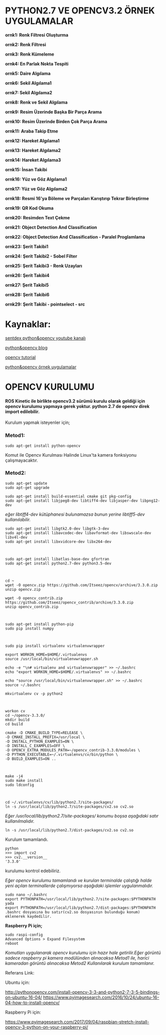 # PYTHON2.7 VE OPENCV3.2 ÖRNEK UYGULAMALAR


**ornk1: Renk Filtresi Oluşturma**

**ornk2: Renk Filtresi**

**ornk3: Renk Kümeleme**

**ornk4: En Parlak Nokta Tespiti**

**ornk5: Daire Algılama**

**ornk6: Sekil Algılama1**

**ornk7: Sekil Algılama2**

**ornk8: Renk ve Sekil Algılama**

**ornk9: Resim Üzerinde Başka Bir Parça Arama**

**ornk10: Resim Üzerinde Birden Çok Parça Arama**

**ornk11: Araba Takip Etme**

**ornk12: Hareket Algılama1**

**ornk13: Hareket Algılama2**

**ornk14: Hareket Algılama3**

**ornk15: İnsan Takibi**

**ornk16: Yüz ve Göz Algılama1**

**ornk17: Yüz ve Göz Algılama2**

**ornk18: Resmi 16'ya Böleme ve Parçaları Karıştırıp Tekrar Birleştirme**

**ornk19: QR Kod Okuma**

**ornk20: Resimden Text Çekme**

**ornk21: Object Detection And Classification**

**ornk22: Object Detection And Classification - Paralel Proglamlama**

**ornk23: Şerit Takibi1**

**ornk24: Şerit Takibi2 - Sobel Filter**

**ornk25: Şerit Takibi3 - Renk Uzayları**

**ornk26: Şerit Takibi4**

**ornk27: Şerit Takibi5**

**ornk28: Şerit Takibi6**

**ornk29: Şerit Takibi - pointselect - src**

# Kaynaklar:

[sentdex python&opencv youtube kanalı](https://www.youtube.com/watch?v=Z78zbnLlPUA&list=PLQVvvaa0QuDdttJXlLtAJxJetJcqmqlQq)

[python&opencv blog](http://mavienginberk.blogspot.com.tr/search/label/opencv%20python)

[opencv tutorial](https://docs.opencv.org/trunk/d6/d00/tutorial_py_root.html)

[python&opencv örnek uygulamalar](https://www.pyimagesearch.com/)


# OPENCV KURULUMU

#### ROS Kinetic ile birlikte opencv3.2 sürümü kurulu olarak geldiği için opencv kurulumu yapmaya gerek yoktur. python 2.7 de opencv direk import edilebilir.

Kurulum yapmak isteyenler için;

### Metod1:
	sudo apt-get install python-opencv
Komut ile Opencv Kurulması Halinde Linux'ta kamera fonksiyonu çalışmayacaktır.

### Metod2:
	sudo apt-get update
	sudo apt-get upgrade

	sudo apt-get install build-essential cmake git pkg-config
	sudo apt-get install libjpeg8-dev libtiff4-dev libjasper-dev libpng12-dev	

*eğer libtiff4-dev kütüphanesi bulunamazsa bunun yerine libtiff5-dev kullanılabilir.*

	sudo apt-get install libgtk2.0-dev libgtk-3-dev
	sudo apt-get install libavcodec-dev libavformat-dev libswscale-dev libv4l-dev
	sudo apt-get install libxvidcore-dev libx264-dev



	sudo apt-get install libatlas-base-dev gfortran
	sudo apt-get install python2.7-dev python3.5-dev



	cd ~
	wget -O opencv.zip https://github.com/Itseez/opencv/archive/3.3.0.zip
	unzip opencv.zip
	
	wget -O opencv_contrib.zip https://github.com/Itseez/opencv_contrib/archive/3.3.0.zip
	unzip opencv_contrib.zip



	sudo apt-get install python-pip
	sudo pip install numpy



	sudo pip install virtualenv virtualenvwrapper
	
	export WORKON_HOME=$HOME/.virtualenvs
	source /usr/local/bin/virtualenvwrapper.sh
	
	echo -e "\n# virtualenv and virtualenvwrapper" >> ~/.bashrc
	echo "export WORKON_HOME=$HOME/.virtualenvs" >> ~/.bashrc
	
	echo "source /usr/local/bin/virtualenvwrapper.sh" >> ~/.bashrc
	source ~/.bashrc

	mkvirtualenv cv -p python2



	workon cv
	cd ~/opencv-3.3.0/
	mkdir build
	cd build

	cmake -D CMAKE_BUILD_TYPE=RELEASE \
	-D CMAKE_INSTALL_PREFIX=/usr/local \
	-D INSTALL_PYTHON_EXAMPLES=ON \
	-D INSTALL_C_EXAMPLES=OFF \
	-D OPENCV_EXTRA_MODULES_PATH=~/opencv_contrib-3.3.0/modules \
	-D PYTHON_EXECUTABLE=~/.virtualenvs/cv/bin/python \
	-D BUILD_EXAMPLES=ON ..



	make -j4
	sudo make install
	sudo ldconfig



	cd ~/.virtualenvs/cv/lib/python2.7/site-packages/
	ln -s /usr/local/lib/python2.7/site-packages/cv2.so cv2.so

*Eğer /usr/local/lib/python2.7/site-packages/ konumu boşsa aşağıdaki satır kullanılmalıdır.*

	ln -s /usr/local/lib/python2.7/dist-packages/cv2.so cv2.so

Kurulum tamamlandı.

	python
	>>> import cv2
	>>> cv2.__version__
	'3.3.0'

kurulumu kontrol edebiliriz.


*Eğer opencv kurulumu tamamlandı ve kurulan terminalde çalıştığı halde 
yeni açılan terminallerde çalışmıyorsa aşağıdaki işlemler uygulanmalıdır.*

	sudo nano ~/.bashrc
	export PYTHONPATH=/usr/local/lib/python2.7/site-packages:$PYTHONPATH yada
	export PYTHONPATH=/usr/local/lib/python2.7/dist-packages:$PYTHONPATH 
	.bashrc dosyasına bu satır(cv2.so dosyasının bulunduğu konum) eklenerek kaydedilir.

**Raspberry Pi için;**

	sudo raspi-config
	Advanced Options > Expand Filesystem
	reboot

*Komutları uygulanarak opencv kurulumu için hazır hale getirilir.Eğer görüntü sadece raspberry pi kamera modülünden alınacaksa Metod1 ile, harici kameradan görüntü alınacaksa Metod2 Kullanılarak kurulum tamamlanır.*

Referans Link:

Ubuntu için:

http://pythonopencv.com/install-opencv-3-3-and-python2-7-3-5-bindings-on-ubuntu-16-04/
https://www.pyimagesearch.com/2016/10/24/ubuntu-16-04-how-to-install-opencv/

Raspberry Pi için:

https://www.pyimagesearch.com/2017/09/04/raspbian-stretch-install-opencv-3-python-on-your-raspberry-pi/

